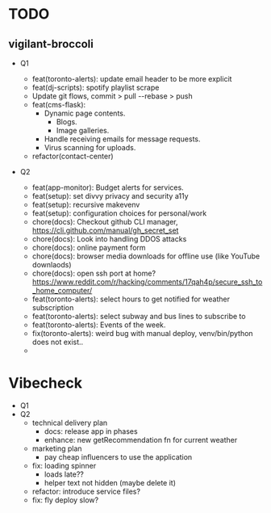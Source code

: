 # TODO

## vigilant-broccoli

- Q1

  - feat(toronto-alerts): update email header to be more explicit
  - feat(dj-scripts): spotify playlist scrape
  - Update git flows, commit > pull --rebase > push
  - feat(cms-flask):
    - Dynamic page contents.
      - Blogs.
      - Image galleries.
    - Handle receiving emails for message requests.
    - Virus scanning for uploads.
  - refactor(contact-center)

- Q2
  - feat(app-monitor): Budget alerts for services.
  - feat(setup): set divvy privacy and security a11y
  - feat(setup): recursive makevenv
  - feat(setup): configuration choices for personal/work
  - chore(docs): Checkout github CLI manager, https://cli.github.com/manual/gh_secret_set
  - chore(docs): Look into handling DDOS attacks
  - chore(docs): online payment form
  - chore(docs): browser media downloads for offline use (like YouTube downlaods)
  - chore(docs): open ssh port at home? https://www.reddit.com/r/hacking/comments/17qah4p/secure_ssh_to_home_computer/
  - feat(toronto-alerts): select hours to get notified for weather subscription
  - feat(toronto-alerts): select subway and bus lines to subscribe to
  - feat(toronto-alerts): Events of the week.
  - fix(toronto-alerts): weird bug with manual deploy, venv/bin/python does not exist..
  -

# Vibecheck

- Q1
- Q2
  - technical delivery plan
    - docs: release app in phases
    - enhance: new getRecommendation fn for current weather
  - marketing plan
    - pay cheap influencers to use the application
  - fix: loading spinner
    - loads late??
    - helper text not hidden (maybe delete it)
  - refactor: introduce service files?
  - fix: fly deploy slow?
